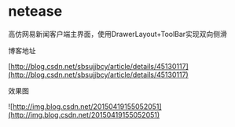 # netease
高仿网易新闻客户端主界面，使用DrawerLayout+ToolBar实现双向侧滑

博客地址

[http://blog.csdn.net/sbsujjbcy/article/details/45130117](http://blog.csdn.net/sbsujjbcy/article/details/45130117)

效果图

![http://img.blog.csdn.net/20150419155052051](http://img.blog.csdn.net/20150419155052051)

